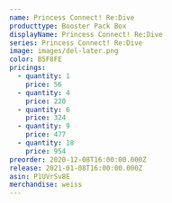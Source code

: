 ```yaml
---
name: Princess Connect! Re:Dive
producttype: Booster Pack Box
displayName: Princess Connect! Re:Dive
series: Princess Connect! Re:Dive
image: images/del-later.png
color: B5F8FE
pricings:
  - quantity: 1
    price: 56
  - quantity: 4
    price: 220
  - quantity: 6
    price: 324
  - quantity: 9
    price: 477
  - quantity: 18
    price: 954
preorder: 2020-12-08T16:00:00.000Z
release: 2021-01-08T16:00:00.000Z
asin: P1UVrSv8E
merchandise: weiss
---
```

